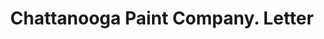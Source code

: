 ---
doi: 10.7916/D8XD2CTM
date_other: '1916'
date_other_textual: '1916'
form: correspondence
genre:
- Letters (correspondence)
name:
- Chattanooga Paint Company
object_in_context_url: https://biggert.cul.columbia.edu/items/view/ave_biggert_01559
subject_hierarchical_geographic:
- Chattanooga, Tennessee, United States
subject_name:
- Chattanooga Paint Company
title: Chattanooga Paint Company. Letter
sort_title: Chattanooga Paint Company. Letter
call_number: ave_biggert_01559
coordinates:
- 35.04555555555555,-85.26722222222222
pid: ave_biggert_01559
identifiers: ave_biggert_01559
permalink: /biggert/ave_biggert_01559/
layout: iiif-image-page
---